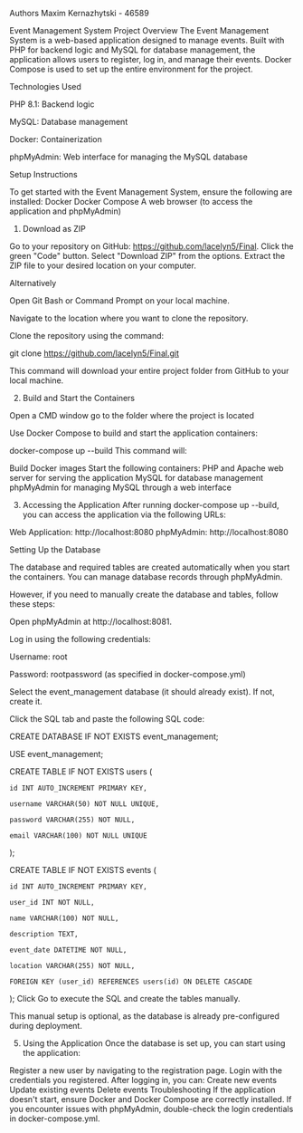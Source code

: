 Authors
Maxim Kernazhytski - 46589

Event Management System
Project Overview
The Event Management System is a web-based application designed to manage events. Built with PHP for backend logic and MySQL for database management, the application allows users to register, log in, and manage their events. Docker Compose is used to set up the entire environment for the project.

Technologies Used

PHP 8.1: Backend logic

MySQL: Database management

Docker: Containerization

phpMyAdmin: Web interface for managing the MySQL database

Setup Instructions

To get started with the Event Management System, ensure the following are installed:
Docker
Docker Compose
A web browser (to access the application and phpMyAdmin)

1. Download as ZIP

Go to your repository on GitHub: https://github.com/lacelyn5/Final.
Click the green "Code" button.
Select "Download ZIP" from the options.
Extract the ZIP file to your desired location on your computer.

Alternatively

Open Git Bash or Command Prompt on your local machine.

Navigate to the location where you want to clone the repository.

Clone the repository using the command:


git clone https://github.com/lacelyn5/Final.git

This command will download your entire project folder from GitHub to your local machine. 

2. Build and Start the Containers

Open a CMD window go to the folder where the project is located

Use Docker Compose to build and start the application containers:

docker-compose up --build
This command will:

Build Docker images
Start the following containers:
PHP and Apache web server for serving the application
MySQL for database management
phpMyAdmin for managing MySQL through a web interface

3. Accessing the Application
After running docker-compose up --build, you can access the application via the following URLs:

Web Application: http://localhost:8080
phpMyAdmin: http://localhost:8080

Setting Up the Database

The database and required tables are created automatically when you start the containers. You can manage database records through phpMyAdmin.

However, if you need to manually create the database and tables, follow these steps:

Open phpMyAdmin at http://localhost:8081.

Log in using the following credentials:

Username: root

Password: rootpassword (as specified in docker-compose.yml)

Select the event_management database (it should already exist). If not, create it.

Click the SQL tab and paste the following SQL code:



CREATE DATABASE IF NOT EXISTS event_management;


USE event_management;


CREATE TABLE IF NOT EXISTS users (
    
    id INT AUTO_INCREMENT PRIMARY KEY,
   
    username VARCHAR(50) NOT NULL UNIQUE,
    
    password VARCHAR(255) NOT NULL,
    
    email VARCHAR(100) NOT NULL UNIQUE

);


CREATE TABLE IF NOT EXISTS events (
    
    id INT AUTO_INCREMENT PRIMARY KEY,
    
    user_id INT NOT NULL,
    
    name VARCHAR(100) NOT NULL,
   
    description TEXT,
    
    event_date DATETIME NOT NULL,
    
    location VARCHAR(255) NOT NULL,
    
    FOREIGN KEY (user_id) REFERENCES users(id) ON DELETE CASCADE

);
Click Go to execute the SQL and create the tables manually.

This manual setup is optional, as the database is already pre-configured during deployment.

5. Using the Application
Once the database is set up, you can start using the application:

Register a new user by navigating to the registration page.
Login with the credentials you registered.
After logging in, you can:
Create new events
Update existing events
Delete events
Troubleshooting
If the application doesn't start, ensure Docker and Docker Compose are correctly installed.
If you encounter issues with phpMyAdmin, double-check the login credentials in docker-compose.yml.
